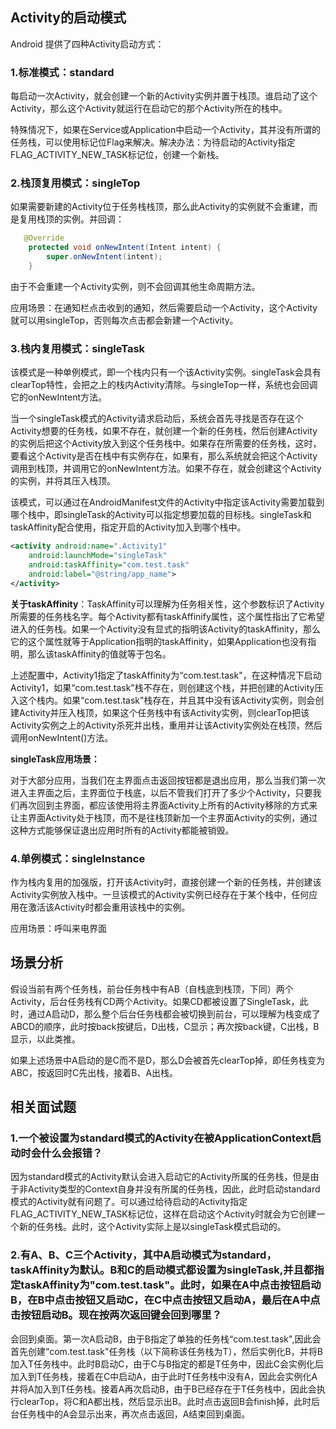## Activity的启动模式

Android 提供了四种Activity启动方式：

### 1.标准模式：standard

每启动一次Activity，就会创建一个新的Activity实例并置于栈顶。谁启动了这个Activity，那么这个Activity就运行在启动它的那个Activity所在的栈中。

特殊情况下，如果在Service或Application中启动一个Activity，其并没有所谓的任务栈，可以使用标记位Flag来解决。解决办法：为待启动的Activity指定FLAG_ACTIVITY_NEW_TASK标记位，创建一个新栈。

### 2.栈顶复用模式：singleTop

如果需要新建的Activity位于任务栈栈顶，那么此Activity的实例就不会重建，而是复用栈顶的实例。并回调：

```java 
   @Override
    protected void onNewIntent(Intent intent) {
        super.onNewIntent(intent);
    }
```

由于不会重建一个Activity实例，则不会回调其他生命周期方法。

应用场景：在通知栏点击收到的通知，然后需要启动一个Activity，这个Activity就可以用singleTop，否则每次点击都会新建一个Activity。

### 3.栈内复用模式：singleTask

该模式是一种单例模式，即一个栈内只有一个该Activity实例。singleTask会具有clearTop特性，会把之上的栈内Activity清除。与singleTop一样，系统也会回调它的onNewIntent方法。

当一个singleTask模式的Activity请求启动后，系统会首先寻找是否存在这个Activity想要的任务栈，如果不存在，就创建一个新的任务栈，然后创建Activity的实例后把这个Activity放入到这个任务栈中。如果存在所需要的任务栈，这时，要看这个Activity是否在栈中有实例存在，如果有，那么系统就会把这个Activity调用到栈顶，并调用它的onNewIntent方法。如果不存在，就会创建这个Activity的实例，并将其压入栈顶。

该模式，可以通过在AndroidManifest文件的Activity中指定该Activity需要加载到哪个栈中，即singleTask的Activity可以指定想要加载的目标栈。singleTask和taskAffinity配合使用，指定开启的Activity加入到哪个栈中。

```xml
<activity android:name=".Activity1"
    android:launchMode="singleTask"
    android:taskAffinity="com.test.task"
    android:label="@string/app_name">
</activity>
```

**关于taskAffinity**：TaskAffinity可以理解为任务相关性，这个参数标识了Activity所需要的任务栈名字。每个Activity都有taskAffinify属性，这个属性指出了它希望进入的任务栈。如果一个Activity没有显式的指明该Activity的taskAffinity，那么它的这个属性就等于Application指明的taskAffinity，如果Application也没有指明，那么该taskAffinity的值就等于包名。

上述配置中，Activity1指定了taskAffinity为“com.test.task"，在这种情况下启动Activity1，如果“com.test.task"栈不存在，则创建这个栈，并把创建的Activity压入这个栈内。如果“com.test.task"栈存在，并且其中没有该Activity实例，则会创建Activity并压入栈顶，如果这个任务栈中有该Activity实例，则clearTop把该Activity实例之上的Activity杀死并出栈，重用并让该Activity实例处在栈顶，然后调用onNewIntent()方法。

**singleTask应用场景：**

对于大部分应用，当我们在主界面点击返回按钮都是退出应用，那么当我们第一次进入主界面之后，主界面位于栈底，以后不管我们打开了多少个Activity，只要我们再次回到主界面，都应该使用将主界面Activity上所有的Activity移除的方式来让主界面Activity处于栈顶，而不是往栈顶新加一个主界面Activity的实例，通过这种方式能够保证退出应用时所有的Activity都能被销毁。

### 4.单例模式：singleInstance

作为栈内复用的加强版，打开该Activity时，直接创建一个新的任务栈，并创建该Activity实例放入栈中。一旦该模式的Activity实例已经存在于某个栈中，任何应用在激活该Activity时都会重用该栈中的实例。

应用场景：呼叫来电界面

## 场景分析

假设当前有两个任务栈，前台任务栈中有AB（自栈底到栈顶，下同）两个Activity，后台任务栈有CD两个Activity。如果CD都被设置了SingleTask，此时，通过A启动D，那么整个后台任务栈都会被切换到前台，可以理解为栈变成了ABCD的顺序，此时按back按键后，D出栈，C显示；再次按back键，C出栈，B显示，以此类推。

如果上述场景中A启动的是C而不是D，那么D会被首先clearTop掉，即任务栈变为ABC，按返回时C先出栈，接着B、A出栈。





## 相关面试题

### 1.一个被设置为standard模式的Activity在被ApplicationContext启动时会什么会报错？

因为standard模式的Activity默认会进入启动它的Activity所属的任务栈，但是由于非Activity类型的Context自身并没有所属的任务栈，因此，此时启动standard模式的Activity就有问题了。可以通过给待启动的Activity指定FLAG_ACTIVITY_NEW_TASK标记位，这样在启动这个Activity时就会为它创建一个新的任务栈。此时，这个Activity实际上是以singleTask模式启动的。

### 2.有A、B、C三个Activity，其中A启动模式为standard，taskAffinity为默认。B和C的启动模式都设置为singleTask,并且都指定taskAffinity为"com.test.task"。此时，如果在A中点击按钮启动B，在B中点击按钮又启动C，在C中点击按钮又启动A，最后在A中点击按钮启动B。现在按两次返回键会回到哪里？

会回到桌面。第一次A启动B，由于B指定了单独的任务栈“com.test.task",因此会首先创建”com.test.task"任务栈（以下简称该任务栈为T），然后实例化B，并将B加入T任务栈中。此时B启动C，由于C与B指定的都是T任务中，因此C会实例化后加入到T任务栈，接着在C中启动A，由于此时T任务栈中没有A，因此会实例化A并将A加入到T任务栈。接着A再次启动B，由于B已经存在于T任务栈中，因此会执行clearTop，将C和A都出栈，然后显示出B。此时点击返回B会finish掉，此时后台任务栈中的A会显示出来，再次点击返回，A结束回到桌面。





